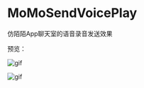 # MoMoSendVoicePlay
仿陌陌App聊天室的语音录音发送效果

预览：

![gif](https://github.com/sunzoulin/MoMoSendVoicePlay/blob/master/gif/review1.gif)

![gif](https://github.com/sunzoulin/MoMoSendVoicePlay/blob/master/gif/review2.gif)
